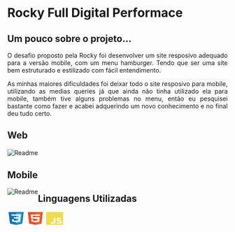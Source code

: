 # Rocky Full Digital Performace

## Um pouco sobre o projeto...

<p align="justify">
    O desafio proposto pela Rocky foi desenvolver um site resposivo adequado para a versão mobile, com um menu hamburger. Tendo que ser uma site bem estruturado e estilizado com fácil entendimento.
</p>

<p align="justify">
    As minhas maiores dificuldades foi deixar todo o site resposivo para mobile, utilizando as medias queries já que ainda não tinha utilizado ela para mobile, também tive alguns problemas no menu, então eu pesquisei bastante como fazer e acabei adquerindo um novo conhecimento e no final deu tudo certo. 
</p>

## Web
<div>
    <img alt="Readme" title="Readme" align="center" src="gif/Animacao1.gif"> <br> 
</div>

## Mobile
<div> 
   <img align="left" alt="Readme" title="Readme" align="center" src="gif/Animacao2.gif">
</div>

## Linguagens Utilizadas
<div>
 <img align="center" alt="Amanda-CSS" height="30" width="40" src="https://raw.githubusercontent.com/devicons/devicon/master/icons/css3/css3-original.svg">
 <img align="center" alt="Amanda-HTML" height="30" width="40" src="https://raw.githubusercontent.com/devicons/devicon/master/icons/html5/html5-original.svg">
 <img align="center" alt="Amanda-js" height="30" width="40" src="https://raw.githubusercontent.com/devicons/devicon/master/icons/javascript/javascript-plain.svg">
</div>
